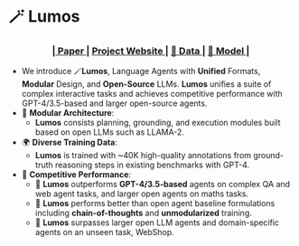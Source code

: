# 🪄 Lumos
<div id="top" align="center">
<h3> |<a href=""> Paper </a> | 
<a href=""> Project Website </a> |
<a href=""> 🤗 Data </a> |  
<a href=""> 🤗 Model </a> |
</h3>
</div>

* We introduce 🪄**Lumos**, Language Agents with **Unified** Formats, **Modular** Design, and **Open-Source** LLMs. **Lumos** unifies a suite of complex interactive tasks and achieves competitive performance with GPT-4/3.5-based and larger open-source agents.
* 🧩 **Modular Architecture**:
  - **Lumos** consists planning, grounding, and execution modules built based on open LLMs such as LLAMA-2.
* 🌍 **Diverse Training Data**:
  - **Lumos** is trained with ~40K high-quality annotations from ground-truth reasoning steps in existing benchmarks with GPT-4. 
* 🚀 **Competitive Performance**:
  - 🚀 **Lumos** outperforms **GPT-4/3.5-based** agents on complex QA and web agent tasks, and larger open agents on maths tasks.
  - 🚀 **Lumos** performs better than open agent baseline formulations including **chain-of-thoughts** and **unmodularized** training.
  - 🚀 **Lumos** surpasses larger open LLM agents and domain-specific agents on an unseen task, WebShop.
